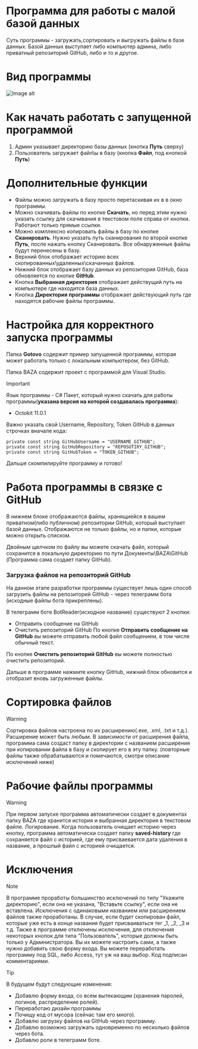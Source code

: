 # Программа для работы с малой базой данных
Суть программы - загружать,сортировать и выгружать файлы в базе данных. Базой данных выступает либо компьютер админа, либо приватный репозиторий GitHub, либо и то и другое.

# Вид программы

![Image alt](https://So1ta.github.io/image.png)

# Как начать работать с запущенной программой

1. Админ указывает директорию базы данных (кнопка **Путь** сверху)
2. Пользователь загружает файл\ы в базу (кнопка **Файл**, под кнопкой **Путь**)

# Дополнительные функции

* Файлы можно загружать в базу просто перетаскивая их в в окно программы.
* Можно скачивать файлы по кнопке **Скачать**, но перед этим нужно указать ссылку для скачивания в текстовом поле справа от кнопки. Работают только прямые ссылки.
* Можно комплексно копировать файлы в базу по кнопке **Сканировать**. Нужно указать путь сканирования по второй кнопке **Путь**, после нажать кнопку Сканировать. Все обнаруженные файлы будут перенесены в базу.
* Верхний блок отображает историю всех скопированных\удаленных\скачанных файлов.
* Нижний блок отображает базу данных из репозитория GitHub, база обновляется по кнопке **GitHub**.
* Кнопка **Выбранная директория** отображает действущий путь на компьютере где находится база данных.
* Кнопка **Директория программы** отображает действующий путь где находятся рабочие файлы программы.

# Настройка для корректного запуска программы

Папка **Gotovo** содержит пример запущенной программы, которая может работать только с локальным компьютером, без GitHub.

Папка BAZA содержит проект с программой для Visual Studio.
> [!IMPORTANT]
> Язык программы - C#
> Пакет, который нужно скачать для работы программы(**указана версия на которой создавалась программа**):
> * Octokit 11.0.1
>
> Важно указать свой Username, Repository, Token GitHub в данных строчках вначале кода:
> ```
> private const string GitHubUsername = "USERNAME_GITHUB";
> private const string GitHubRepository = "REPOSUTIRY_GITHUB";
> private const string GitHubToken = "TOKEN_GITHUB";
> ```
> Дальше скомпилируйте программу и готово!

# Работа программы в связке с GitHub
В нижнем блоке отображаются файлы, хранящиейся в вашем приватном(либо публичном) репозитории GitHub, который выступает базой данных. Отображаются не только файлы, но и папки, которые можно открыть списком.

Двойным щелчком по файлу вы можете скачать файл, который сохранится в локальную директорию по пути Документы\BAZA\GitHub (Программа сама создает папку GitHub).

### Загрузка файлов на репозиторий GitHub
На данном этапе разработки программы существует лишь один способ загрузить файлы на репозиторий GitHub - через телеграмм бота (исходные файлы бота прикреплены).

В телеграмм боте BotReader(исходное название) существуют 2 кнопки:
* Отправить сообщение на GitHub
* Очистить репозиторий GitHub
По кнопке **Отправить сообщение на GitHub** вы можете отправить любой файл сообщением, в том числе обычный текст.

По кнопке **Очистить репозиторий GitHub** вы можете полностью очистить репозиторий.

Дальше в программе нажмите кнопку GitHub, нижний блок обновится и отобразит вновь загруженные файлы.

# Сортировка файлов
> [!WARNING]
> Сортировка файлов настроена по их расширению(.exe, .xml, .txt и т.д.).
> Расширение может быть любым. В зависимости от расширения файла, программа сама создаст папку в директории с названием расширения при копировании файла в базу и скопирует его в эту папку. (повторные файлы также обрабатываются и помечаются, смотри описание исключений ниже)

# Рабочие файлы программы
> [!WARNING]
> При первом запуске программа автоматически создает в документах папку BAZA где хранится история и выбранная директория в текстовом файле.
> Логирование. Когда пользователь очищает историю через кнопку, программа автоматически создает папку **saved-history** где сохраняется файл с историей, где ему присваевается дата удаления в название, а прошлый файл с историей очищается.

# Исключения

> [!NOTE]
> В программе проработы большинство исключений по типу "Укажите директорию", если она не указана, "Вставьте ссылку", если она не вставлена. Исключения с одинаковыми названием или расширением файлов также проработаны. В случае, если будет скопирован файл, которые уже есть в конце названия будет присваиваться тег _1, _2, _3 и т.д.
> Также в программе отключены исключения, для отключения некоторых кнопок для типа "Пользователь", которые должны быть только у Администратора. Вы их можете настроить сами, а также нужно добавить свою форму входа.
> Вы можете переработать программу под SQL, либо Access, тут уж на ваш выбор.
> Код подписан комментариями.

> [!TIP]
> В будущем будут следующие изменения:
> * Добавлю форму входа, со всем вытекающим (хранения паролей, логинов, распределение ролей).
> * Переработаю дизайн программы
> * Почищу код от мусора (сейчас там его много).
> * Добавлю загрузку файлов на GitHub через программу.
> * Добавлю возможно загружать одновременно по несколько файлов через бота.
> * Добавлю роли в телеграмм боте.

